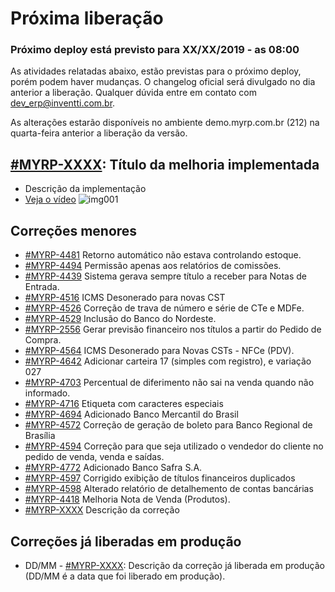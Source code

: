 # Próxima liberação


### Próximo deploy está previsto para XX/XX/2019 - as 08:00
As atividades relatadas abaixo, estão previstas para o próximo deploy, porém podem haver mudanças. O changelog oficial será divulgado no dia anterior a liberação. Qualquer dúvida entre em contato com dev_erp@inventti.com.br.

As alterações estarão disponíveis no ambiente demo.myrp.com.br (212) na quarta-feira anterior a liberação da versão.


## [#MYRP-XXXX](https://devmyrp.atlassian.net/browse/MYRP-XXXX): Título da melhoria implementada
* Descrição da implementação
* [Veja o vídeo](http://recordit.co/2MyFCjFpdq)
![img001](https://i.imgur.com/XXXX.png)


## Correções menores
* [#MYRP-4481](https://devmyrp.atlassian.net/browse/MYRP-4481) Retorno automático não estava controlando estoque.
* [#MYRP-4494](https://devmyrp.atlassian.net/browse/MYRP-4494) Permissão apenas aos relatórios de comissões.
* [#MYRP-4439](https://devmyrp.atlassian.net/browse/MYRP-4439) Sistema gerava sempre título a receber para Notas de Entrada.
* [#MYRP-4516](https://devmyrp.atlassian.net/browse/MYRP-4516) ICMS Desonerado para novas CST
* [#MYRP-4526](https://devmyrp.atlassian.net/browse/MYRP-4526) Correção de trava de número e série de CTe e MDFe.
* [#MYRP-4529](https://devmyrp.atlassian.net/browse/MYRP-4529) Inclusão do Banco do Nordeste.
* [#MYRP-2556](https://devmyrp.atlassian.net/browse/MYRP-2556) Gerar previsão financeiro nos títulos a partir do Pedido de Compra.
* [#MYRP-4564](https://devmyrp.atlassian.net/browse/MYRP-4564) ICMS Desonerado para Novas CSTs - NFCe (PDV).
* [#MYRP-4642](https://devmyrp.atlassian.net/browse/MYRP-4642) Adicionar carteira 17 (simples com registro), e variação 027
* [#MYRP-4703](https://devmyrp.atlassian.net/browse/MYRP-4703) Percentual de diferimento não sai na venda quando não informado.
* [#MYRP-4716](https://devmyrp.atlassian.net/browse/MYRP-4716) Etiqueta com caracteres especiais
* [#MYRP-4694](https://devmyrp.atlassian.net/browse/MYRP-4694) Adicionado Banco Mercantil do Brasil
* [#MYRP-4572](https://devmyrp.atlassian.net/browse/MYRP-4572) Correção de geração de boleto para Banco Regional de Brasília 
* [#MYRP-4594](https://devmyrp.atlassian.net/browse/MYRP-4594) Correção para que seja utilizado o vendedor do cliente no pedido de venda, venda e saídas.
* [#MYRP-4772](https://devmyrp.atlassian.net/browse/MYRP-4772) Adicionado Banco Safra S.A.
* [#MYRP-4597](https://devmyrp.atlassian.net/browse/MYRP-4597) Corrigido exibição de títulos financeiros duplicados
* [#MYRP-4598](https://devmyrp.atlassian.net/browse/MYRP-4598) Alterado relatório de detalhemento de contas bancárias
* [#MYRP-4418](https://devmyrp.atlassian.net/browse/MYRP-4418) Melhoria Nota de Venda (Produtos).
* [#MYRP-XXXX](https://devmyrp.atlassian.net/browse/MYRP-XXXX) Descrição da correção


## Correções já liberadas em produção
* DD/MM - [#MYRP-XXXX](https://devmyrp.atlassian.net/browse/MYRP-XXXX): Descrição da correção já liberada em produção (DD/MM é a data que foi liberado em produção).
